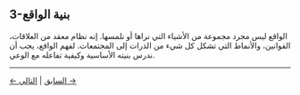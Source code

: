 ## 3-بنية الواقع

الواقع ليس مجرد مجموعة من الأشياء التي نراها أو نلمسها. إنه نظام معقد من العلاقات، القوانين، والأنماط التي تشكل كل شيء من الذرات إلى المجتمعات. لفهم الواقع، يجب أن ندرس بنيته الأساسية وكيفية تفاعله مع الوعي.

---
<div class="navigation-links">
<a href="../02_سؤال_الوجود/" class="nav-link prev-link">← السابق</a> | <a href="../04_دور_الوعي/" class="nav-link next-link">التالي →</a>
</div>
